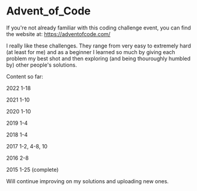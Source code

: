 # Advent_of_Code

If you're not already familiar with this coding challenge event, you can find the website at: https://adventofcode.com/

I really like these challenges. They range from very easy to extremely hard (at least for me) and as a beginner I learned so much by giving each problem my best shot and then exploring (and being thouroughly humbled by) other people's solutions. 

Content so far:

2022  1-18

2021  1-10

2020  1-10

2019  1-4

2018  1-4

2017  1-2, 4-8, 10

2016  2-8

2015  1-25  (complete)

Will continue improving on my solutions and uploading new ones.
